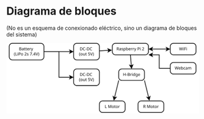# Diagrama de bloques
(No es un esquema de conexionado eléctrico, sino un diagrama de bloques del sistema)

![Block diagram](../../assets/rdambassador_block_diagram.svg)